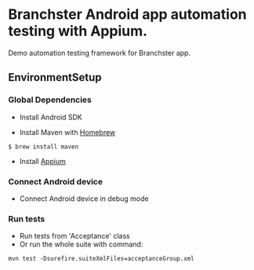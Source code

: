 # Branchster Android app automation testing with Appium.

Demo automation testing framework for Branchster app.

## EnvironmentSetup
### Global Dependencies
* Install Android SDK

* Install Maven with [Homebrew](https://brew.sh/) 

 ```
$ brew install maven
```
* Install [Appium](https://appium.io)


### Connect Android device
* Connect Android device in debug mode

### Run tests

* Run tests from 'Acceptance' class 
* Or run the whole suite with command:
```
mvn test -Dsurefire.suiteXmlFiles=acceptanceGroup.xml
```
